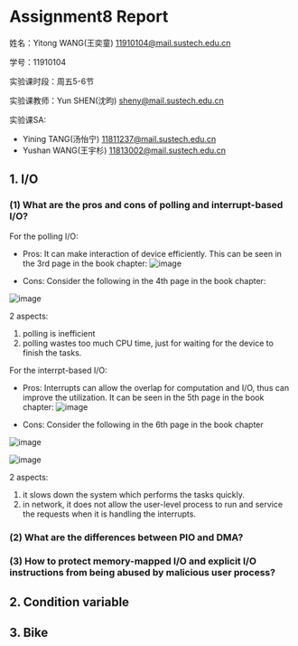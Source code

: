 # Assignment8 Report
姓名：Yitong WANG(王奕童) 11910104@mail.sustech.edu.cn

学号：11910104

实验课时段：周五5-6节

实验课教师：Yun SHEN(沈昀) sheny@mail.sustech.edu.cn

实验课SA:
- Yining TANG(汤怡宁) 11811237@mail.sustech.edu.cn
- Yushan WANG(王宇杉) 11813002@mail.sustech.edu.cn

## 1. I/O

### (1) What are the pros and cons of polling and interrupt-based I/O?

For the polling I/O:
- Pros: It can make interaction of device efficiently. This can be seen in the 3rd page in the book chapter:
![image](https://user-images.githubusercontent.com/64548919/168814485-f2d38d9c-e93e-4be6-9e16-25def5308014.png)

- Cons: Consider the following in the 4th page in the book chapter:

![image](https://user-images.githubusercontent.com/64548919/168805625-c667b595-8936-4b10-a0d6-4bed6c374333.png)

2 aspects:
1. polling is inefficient
2. polling wastes too much CPU time, just for waiting for the device to finish the tasks.

For the interrpt-based I/O:
- Pros: Interrupts can allow the overlap for computation and I/O, thus can improve the utilization. It can be seen in the 5th page in the book chapter:
![image](https://user-images.githubusercontent.com/64548919/168814648-98da3ab8-3a3c-45d3-bab7-c187a500bedb.png)

- Cons: Consider the following in the 6th page in the book chapter

![image](https://user-images.githubusercontent.com/64548919/168811896-18bf7306-5fe3-49d0-95ea-f05ed30597aa.png)

![image](https://user-images.githubusercontent.com/64548919/168812083-e7ad0105-a07b-4f0c-834c-d5a04a8476a3.png)

2 aspects:
1. it slows down the system which performs the tasks quickly.
2. in network, it does not allow the user-level process to run and service the requests when it is handling the interrupts.


### (2) What are the differences between PIO and DMA?
### (3) How to protect memory-mapped I/O and explicit I/O instructions from being abused by malicious user process?
## 2. Condition variable
## 3. Bike
